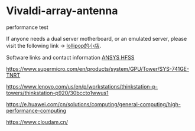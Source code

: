 # Vivaldi-array-antenna

performance test

If anyone needs a dual server motherboard, or an emulated server, please visit the following link -> [lollipop的小店](https://shop331980077.taobao.com/?spm=a1z10.1-c.0.0.60a9385fku0W5B).

Software links and contact information [ANSYS HFSS](https://www.ansys.com/products/electronics/ansys-hfss)

https://www.supermicro.com/en/products/system/GPU/Tower/SYS-741GE-TNRT

https://www.lenovo.com/us/en/p/workstations/thinkstation-p-towers/thinkstation-p920/30bccto1wwus1

https://e.huawei.com/cn/solutions/computing/general-computing/high-performance-computing

https://www.cloudam.cn/
